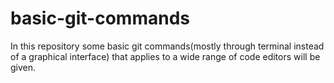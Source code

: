 # basic-git-commands
In this repository some basic git commands(mostly through terminal instead of a graphical interface) that applies to a wide range of code editors will be given.
